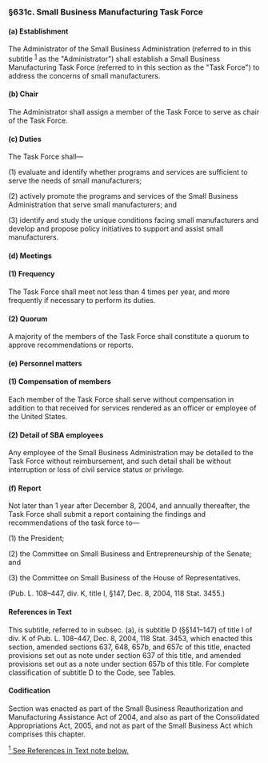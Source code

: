 ### §631c. Small Business Manufacturing Task Force ###

#### (a) Establishment ####

The Administrator of the Small Business Administration (referred to in this subtitle <sup><a href="#631c_1_target" name="631c_1">1</a></sup> as the "Administrator") shall establish a Small Business Manufacturing Task Force (referred to in this section as the "Task Force") to address the concerns of small manufacturers.

#### (b) Chair ####

The Administrator shall assign a member of the Task Force to serve as chair of the Task Force.

#### (c) Duties ####

The Task Force shall—

(1) evaluate and identify whether programs and services are sufficient to serve the needs of small manufacturers;

(2) actively promote the programs and services of the Small Business Administration that serve small manufacturers; and

(3) identify and study the unique conditions facing small manufacturers and develop and propose policy initiatives to support and assist small manufacturers.

#### (d) Meetings ####

#### (1) Frequency ####

The Task Force shall meet not less than 4 times per year, and more frequently if necessary to perform its duties.

#### (2) Quorum ####

A majority of the members of the Task Force shall constitute a quorum to approve recommendations or reports.

#### (e) Personnel matters ####

#### (1) Compensation of members ####

Each member of the Task Force shall serve without compensation in addition to that received for services rendered as an officer or employee of the United States.

#### (2) Detail of SBA employees ####

Any employee of the Small Business Administration may be detailed to the Task Force without reimbursement, and such detail shall be without interruption or loss of civil service status or privilege.

#### (f) Report ####

Not later than 1 year after December 8, 2004, and annually thereafter, the Task Force shall submit a report containing the findings and recommendations of the task force to—

(1) the President;

(2) the Committee on Small Business and Entrepreneurship of the Senate; and

(3) the Committee on Small Business of the House of Representatives.

(Pub. L. 108–447, div. K, title I, §147, Dec. 8, 2004, 118 Stat. 3455.)

#### References in Text ####

This subtitle, referred to in subsec. (a), is subtitle D (§§141–147) of title I of div. K of Pub. L. 108–447, Dec. 8, 2004, 118 Stat. 3453, which enacted this section, amended sections 637, 648, 657b, and 657c of this title, enacted provisions set out as note under section 637 of this title, and amended provisions set out as a note under section 657b of this title. For complete classification of subtitle D to the Code, see Tables.

#### Codification ####

Section was enacted as part of the Small Business Reauthorization and Manufacturing Assistance Act of 2004, and also as part of the Consolidated Appropriations Act, 2005, and not as part of the Small Business Act which comprises this chapter.

[<sup>1</sup> See References in Text note below.](#631c_1)